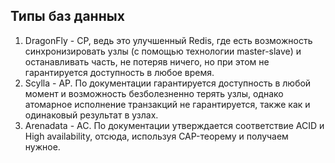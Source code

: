 ## Типы баз данных
1. DragonFly - CP, ведь это улучшенный Redis, где есть возможность синхронизировать узлы (с помощью технологии master-slave) и останавливать часть, не потеряв ничего, но при этом не гарантируется доступность в любое время.
2. Scylla - AP. По документации гарантируется доступность в любой момент и возможность безболезненно терять узлы, однако атомарное исполнение транзакций не гарантируется, также как и одинаковый результат в узлах.
3. Arenadata - AC. По документации утверждается соответствие ACID и High availability, отсюда, используя CAP-теорему и получаем нужное.
